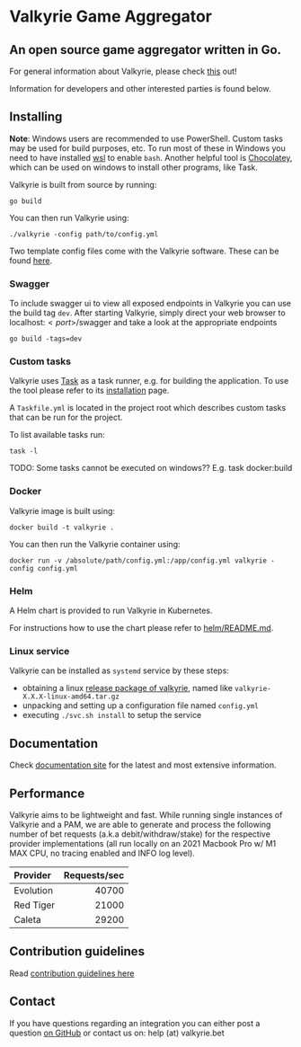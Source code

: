 # Valkyrie Game Aggregator

## An open source game aggregator written in Go.
For general information about Valkyrie, please check [this](https://valkyrie.bet/about) out!

Information for developers and other interested parties is found below.

## Installing
**Note**: Windows users are recommended to use PowerShell. Custom tasks may be used for build purposes, etc. To run most of these in Windows you need to have installed [wsl](https://www.microsoft.com/store/productId/9P9TQF7MRM4R) to enable `bash`. Another helpful tool is [Chocolatey](https://chocolatey.org/), which can be used on windows to install other programs, like Task.

Valkyrie is built from source by running:

```shell
go build
```

You can then run Valkyrie using:

```shell
./valkyrie -config path/to/config.yml
```
Two template config files come with the Valkyrie software. These can be found [here](configs/testdata).

### Swagger
To include swagger ui to view all exposed endpoints in Valkyrie you can use the build tag `dev`. After starting Valkyrie, simply direct your web browser to localhost:$<port>$/swagger and take a look at the appropriate endpoints

```shell
go build -tags=dev
```

### Custom tasks

Valkyrie uses [Task](https://taskfile.dev/) as a task runner, e.g. for building the application. To use the tool please refer to its [installation](https://taskfile.dev/installation/) page.

A `Taskfile.yml` is located in the project root which describes custom tasks that can be run for the project.

To list available tasks run:

```shell
task -l
```

TODO: Some tasks cannot be executed on windows?? E.g. task docker:build

### Docker

Valkyrie image is built using:

```shell
docker build -t valkyrie .
```

You can then run the Valkyrie container using:

```shell
docker run -v /absolute/path/config.yml:/app/config.yml valkyrie -config config.yml
```

### Helm

A Helm chart is provided to run Valkyrie in Kubernetes.

For instructions how to use the chart please refer to [helm/README.md](./helm/README.md).

### Linux service

Valkyrie can be installed as `systemd` service by these steps:
- obtaining a linux [release package of valkyrie](/releases/latest/), named like `valkyrie-X.X.X-linux-amd64.tar.gz`
- unpacking and setting up a configuration file named `config.yml`
- executing `./svc.sh install` to setup the service

## Documentation
Check [documentation site](https://valkyrie.bet/docs/) for the latest and most extensive information.

## Performance
Valkyrie aims to be lightweight and fast. While running single instances of Valkyrie and a PAM, we are able to generate and process the following number of bet requests (a.k.a debit/withdraw/stake) for the respective provider implementations (all run locally on an 2021 Macbook Pro w/ M1 MAX CPU, no tracing enabled and INFO log level).


| Provider  | Requests/sec |
|:----------|-------------:|
| Evolution |        40700 |
| Red Tiger |        21000 |
| Caleta    |        29200 |

## Contribution guidelines

Read [contribution guidelines here](./CONTRIBUTING.md)

## Contact

If you have questions regarding an integration you can either post a question [on GitHub](https://github.com/valkyrie-fnd/valkyrie/discussions) or contact us on: help (at) valkyrie.bet
